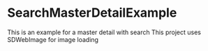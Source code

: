 # SearchMasterDetailExample
This is an example for a master detail with search
This project uses SDWebImage for image loading
